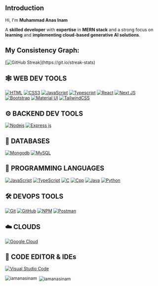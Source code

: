 ## Introduction
<p align="left">Hi, I'm <strong>Muhammad Anas Inam</strong></p>
<p>A <strong>skilled developer</strong> with <strong>expertise</strong> in <strong>MERN stack</strong> and a strong focus on <strong>learning</strong> and <strong>implementing cloud-based generative AI solutions</strong>.</p>

## My Consistency Graph:
[![GitHub Streak](https://github-readme-streak-stats.herokuapp.com/?user=iamanasinam&theme=highcontrast&layout=compa")](https://git.io/streak-stats)

## 🕸️ WEB DEV TOOLS
[![HTML](https://img.shields.io/badge/HTML5-E34F26?style=for-the-badge&logo=html5&logoColor=white "HTML")](https://github.com/iamanasinam)
[![CSS3](https://img.shields.io/badge/CSS3-1572B6?style=for-the-badge&logo=css3&logoColor=white "CSS")](https://github.com/iamanasinam)
[![JavaScript](https://img.shields.io/badge/JavaScript-F7DF1E?style=for-the-badge&logo=javascript&logoColor=black "JavaScript")](https://github.com/iamanasinam)
[![Typescript](https://img.shields.io/badge/TypeScript-007ACC?style=for-the-badge&logo=typescript&logoColor=white "Typescript")](https://github.com/iamanasinam)
[![React](https://img.shields.io/badge/React-20232A?style=for-the-badge&logo=react&logoColor=61DAFB "React js")](https://github.com/iamanasinam)
[![Next JS](https://img.shields.io/badge/Next-black?style=for-the-badge&logo=next.js&logoColor=white "Next.js")](https://github.com/iamanasinam)
[![Bootstrap](https://img.shields.io/badge/Bootstrap-563D7C?style=for-the-badge&logo=bootstrap&logoColor=white "Bootstrap")](https://github.com/iamanasinam)
[![Material UI](https://img.shields.io/badge/Material--UI-%230081CB.svg?style=for-the-badge&logo=mui&logoColor=white "Material UI")](https://github.com/iamanasinam)
[![TailwindCSS](https://img.shields.io/badge/tailwindcss-%2338B2AC.svg?style=for-the-badge&logo=tailwind-css&logoColor=white)](https://github.com/iamanasinam)

## ⚙️ **BACKEND DEV TOOLS**

[![](https://img.shields.io/badge/Node.js-43853D?style=for-the-badge&logo=node.js&logoColor=white "Nodejs")](https://github.com/iamanasinam)
[![Express js](https://img.shields.io/badge/Express.js-404D59?style=for-the-badge "Express js")](https://github.com/iamanasinam)

## 📅 **DATABASES**

[![Mongodb](https://img.shields.io/badge/MongoDB-4EA94B?style=for-the-badge&logo=mongodb&logoColor=white "Mongodb")][repo]
[![MySQL](https://img.shields.io/badge/MySQL-4479A1?style=for-the-badge&logo=mysql&logoColor=white "MySQL")](https://github.com/iamanasinam)

## 🎯 **PROGRAMMING LANGUAGES**
[![JavaScript](https://img.shields.io/badge/JavaScript-F7DF1E?style=for-the-badge&logo=javascript&logoColor=black "JavaScript")][repo]
[![TypeScript](https://img.shields.io/badge/TypeScript-007ACC?style=for-the-badge&logo=TypeScript&logoColor=white "TypeScript")][repo]
[![C](https://img.shields.io/badge/C-CC6699?style=for-the-badge&logo=C&logoColor=white "C")][repo]
[![Cpp](https://img.shields.io/badge/CPP-007ACC?style=for-the-badge&logo=Cpp&logoColor=white "Cpp")][repo]
[![Java](https://img.shields.io/badge/java-%23ED8B00.svg?style=for-the-badge&logo=java&logoColor=white "Java")][repo]
[![Python](https://img.shields.io/badge/Python-3776AB?style=for-the-badge&logo=python&logoColor=white "Python")](https://github.com/iamanasinam)

## 🛠️ **DEVOPS TOOLS**

[![Git](https://img.shields.io/badge/git-%23F05033.svg?style=for-the-badge&logo=git&logoColor=white "Git")][repo]
[![GitHub](https://img.shields.io/badge/github-%23121011.svg?style=for-the-badge&logo=github&logoColor=white "GitHub")][repo]
[![NPM](https://img.shields.io/badge/NPM-%23000000.svg?style=for-the-badge&logo=npm&logoColor=white "Npm")][repo]
[![Postman](https://img.shields.io/badge/Postman-FF6C37?style=for-the-badge&logo=postman&logoColor=white "Postman")][repo]

## ☁️ **CLOUDS**

[![Google Cloud](https://img.shields.io/badge/GoogleCloud-%234285F4.svg?style=for-the-badge&logo=google-cloud&logoColor=white "Google Cloud")][repo]

## 📄 **CODE EDITOR & IDEs**

[![Visual Studio Code](https://img.shields.io/badge/VS%20Code-0078d7.svg?style=for-the-badge&logo=visual-studio-code&logoColor=white "Visual Studio Code")][repo]
   

[repo]: https://github.com/iamanasinam

<p><img align="left" src="https://github-readme-stats.vercel.app/api/top-langs?username=iamanasinam&show_icons=true&locale=en&layout=compact" alt="iamanasinam" /></p>

<p>&nbsp;<img align="center" src="https://github-readme-stats.vercel.app/api?username=iamanasinam&show_icons=true&locale=en" alt="iamanasinam" /></p>



